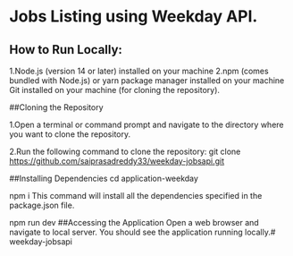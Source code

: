 # Jobs Listing using Weekday API.

## How to Run Locally:
1.Node.js (version 14 or later) installed on your machine
2.npm (comes bundled with Node.js) or yarn package manager installed on your machine
Git installed on your machine (for cloning the repository).

##Cloning the Repository

1.Open a terminal or command prompt and navigate to the directory where you want to clone the repository.

2.Run the following command to clone the repository:
git clone https://github.com/saiprasadreddy33/weekday-jobsapi.git


##Installing Dependencies
cd application-weekday

npm i
This command will install all the dependencies specified in the package.json file.

npm run dev
##Accessing the Application
Open a web browser and navigate to local server.
You should see the application running locally.#   w e e k d a y - j o b s a p i  
 